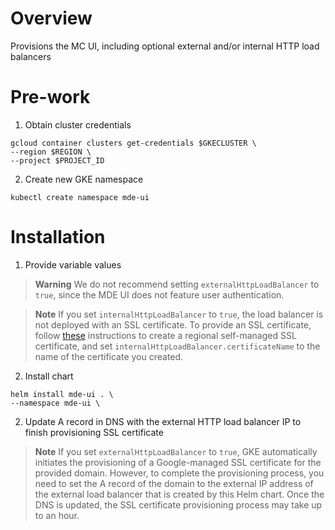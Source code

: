 # Overview

Provisions the MC UI, including optional external and/or internal HTTP load balancers

# Pre-work

1. Obtain cluster credentials

```
gcloud container clusters get-credentials $GKECLUSTER \
--region $REGION \
--project $PROJECT_ID
```

2. Create new GKE namespace

```
kubectl create namespace mde-ui
```

# Installation

1. Provide variable values

> **Warning**
> We do not recommend setting `externalHttpLoadBalancer` to `true`, since the MDE UI does not feature user authentication.

> **Note**
> If you set `internalHttpLoadBalancer` to `true`, the load balancer is not deployed with an SSL certificate. To provide an SSL certificate, follow [these](https://cloud.google.com/kubernetes-engine/docs/how-to/internal-load-balance-ingress#https_between_client_and_load_balancer) instructions to create a regional self-managed SSL certificate, and set `internalHttpLoadBalancer.certificateName` to the name of the certificate you created.

2. Install chart

```
helm install mde-ui . \
--namespace mde-ui \
```

2. Update A record in DNS with the external HTTP load balancer IP to finish provisioning SSL certificate

> **Note**
> If you set `externalHttpLoadBalancer` to `true`, GKE automatically initiates the provisioning of a Google-managed SSL certificate for the provided domain. However, to complete the provisioning process, you need to set the A record of the domain to the external IP address of the external load balancer that is created by this Helm chart. Once the DNS is updated, the SSL certificate provisioning process may take up to an hour.
